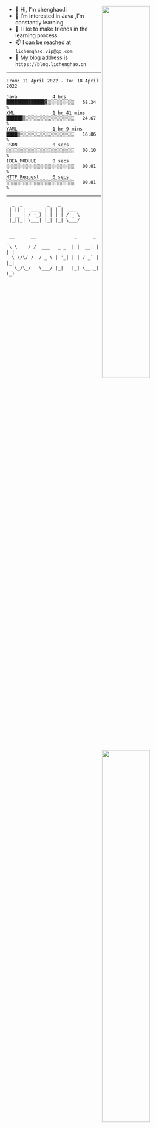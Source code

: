 [<img align="right" width="50%" src="https://github-readme-stats.vercel.app/api?username=lichlaughing&show_icons=true">](https://metrics.lecoq.io/ouuan?template=classic)
- 👋 Hi, I’m chenghao.li
- 👀 I’m interested in Java ,I’m constantly learning
- 💞️ I like to make friends in the learning process
- 📫 I can be reached at `lichenghao.vip@qq.com`
- 🔗 My blog address is `https://blog.lichenghao.cn`


------
<!--START_SECTION:waka-->

```text
From: 11 April 2022 - To: 18 April 2022

Java             4 hrs           ██████████████▓░░░░░░░░░░   58.34 %
XML              1 hr 41 mins    ██████▒░░░░░░░░░░░░░░░░░░   24.67 %
YAML             1 hr 9 mins     ████▒░░░░░░░░░░░░░░░░░░░░   16.86 %
JSON             0 secs          ░░░░░░░░░░░░░░░░░░░░░░░░░   00.10 %
IDEA_MODULE      0 secs          ░░░░░░░░░░░░░░░░░░░░░░░░░   00.01 %
HTTP Request     0 secs          ░░░░░░░░░░░░░░░░░░░░░░░░░   00.01 %
```

<!--END_SECTION:waka-->

------

[<img align="right" width="50%" src="https://www.clustrmaps.com/map_v2.png?cl=ffffff&w=300&t=tt&d=o2HGaalky8OiHBxnoPq9wPYTNv7qpo8ua9FG06sBqt4&co=2d78ad&ct=ffffff">](https://github.com/lichlaughing)

```
  _  _         _   _       
 | || |  ___  | | | |  ___ 
 | __ | / -_) | | | | / _ \
 |_||_| \___| |_| |_| \___/
                           
```
```
 __      __              _      _     _ 
 \ \    / /  ___   _ _  | |  __| |   | |
  \ \/\/ /  / _ \ | '_| | | / _` |   |_|
   \_/\_/   \___/ |_|   |_| \__,_|   (_)
                                        
```
